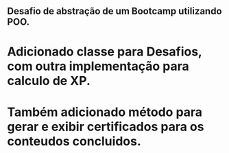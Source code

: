 ## Desafio de abstração de um Bootcamp utilizando POO.

# Adicionado classe para Desafios, com outra implementação para calculo de XP.
# Também adicionado método para gerar e exibir certificados para os conteudos concluidos.
